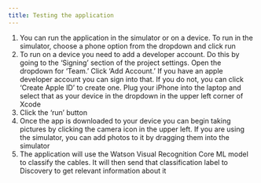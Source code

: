 ```yaml
---
title: Testing the application
---
```


1. You can run the application in the simulator or on a device. To run in the simulator, choose a phone option from the dropdown and click run
2. To run on a device you need to add a developer account. Do this by going to the ‘Signing’ section of the project settings. Open the dropdown for ‘Team.’ Click ‘Add Account.’ If you have an apple developer account you can sign into that. If you do not, you can click ‘Create Apple ID’ to create one. Plug your iPhone into the laptop and select that as your device in the dropdown in the upper left corner of Xcode
3. Click the ‘run’ button
4. Once the app is downloaded to your device you can begin taking pictures by clicking the camera icon in the upper left. If you are using the simulator, you can add photos to it by dragging them into the simulator
5. The application will use the Watson Visual Recognition Core ML model to classify the cables. It will then send that classification label to Discovery to get relevant information about it